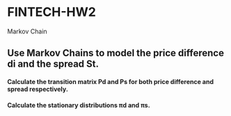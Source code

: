# FINTECH-HW2
Markov Chain

## Use Markov Chains to model the price difference di and the spread St.

#### Calculate the transition matrix Pd and Ps for both price difference and spread respectively.
#### Calculate the stationary distributions πd and πs.

